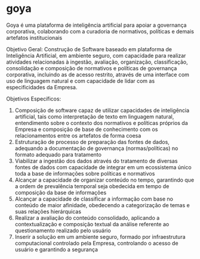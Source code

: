 # goya
Goya é uma plataforma de inteligência artificial para apoiar a governança corporativa, colaborando com a curadoria de normativos, políticas e demais artefatos institucionais

Objetivo Geral: Construção de Software baseado em plataforma de Inteligência Artificial, em ambiente seguro, com capacidade para realizar atividades relacionadas à ingestão, avaliação, organização, classificação, consolidação e composição de normativos e políticas de governança corporativa, incluindo as de acesso restrito, através de uma interface com uso de linguagem natural e com capacidade de lidar com as especificidades da Empresa.  

Objetivos Específicos:
1)	Composição de software capaz de utilizar capacidades de inteligência artificial, tais como interpretação de texto em linguagem natural, entendimento sobre o contexto dos normativos e políticas próprios da Empresa e composição de base de conhecimento com os relacionamentos entre os artefatos de forma coesa
2)	Estruturação de processo de preparação das fontes de dados, adequando a documentação de governança (normas/políticas) no formato adequado para tratamento
3)	Viabilizar a ingestão dos dados através do tratamento de diversas fontes de dados com capacidade de integrar em um ecossistema único toda a base de informações sobre políticas e normativos
4)	Alcançar a capacidade de organizar conteúdo no tempo, garantindo que a ordem de prevalência temporal seja obedecida em tempo de composição da base de informações
5)	Alcançar a capacidade de classificar a informação com base no conteúdo de maior afinidade, obedecendo a categorização de temas e suas relações hierárquicas
6)	Realizar a avaliação do conteúdo consolidado, aplicando a contextualização e composição textual da análise referente ao questionamento realizado pelo usuário
7)	Inserir a solução em um ambiente seguro, formado por infraestrutura computacional controlado pela Empresa, controlando o acesso de usuário e garantindo a segurança 
